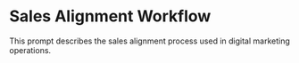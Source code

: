 # Sales Alignment Workflow

This prompt describes the sales alignment process used in digital marketing operations.
